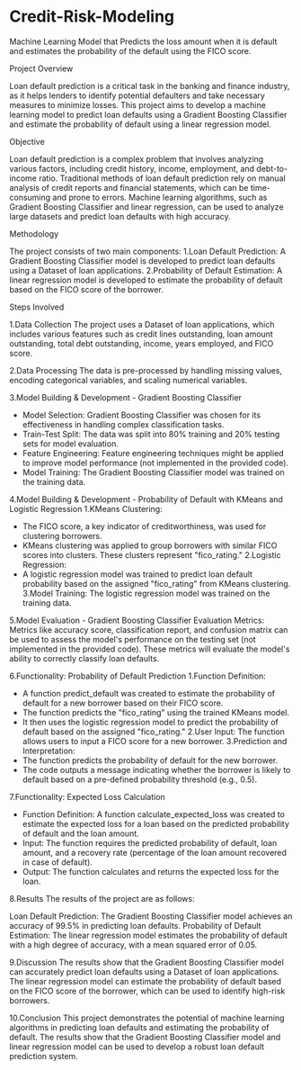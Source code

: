 # Credit-Risk-Modeling
Machine Learning Model that Predicts the loss amount when it is default and estimates the probability of the default using the FICO score.

Project Overview

Loan default prediction is a critical task in the banking and finance industry, as it helps lenders to identify potential defaulters and take necessary measures to minimize losses. This project aims to develop a machine learning model to predict loan defaults using a Gradient Boosting Classifier and estimate the probability of default using a linear regression model.

Objective

Loan default prediction is a complex problem that involves analyzing various factors, including credit history, income, employment, and debt-to-income ratio. Traditional methods of loan default prediction rely on manual analysis of credit reports and financial statements, which can be time-consuming and prone to errors. Machine learning algorithms, such as Gradient Boosting Classifier and linear regression, can be used to analyze large datasets and predict loan defaults with high accuracy.

Methodology

The project consists of two main components:
1.Loan Default Prediction: A Gradient Boosting Classifier model is developed to predict loan defaults using a Dataset of loan applications.
2.Probability of Default Estimation: A linear regression model is developed to estimate the probability of default based on the FICO score of the borrower.

Steps Involved

1.Data Collection
The project uses a Dataset of loan applications, which includes various features such as credit lines outstanding, loan amount outstanding, total debt outstanding, income, years employed, and FICO score.

2.Data Processing
The data is pre-processed by handling missing values, encoding categorical variables, and scaling numerical variables.

3.Model Building & Development - Gradient Boosting Classifier
- Model Selection: Gradient Boosting Classifier was chosen for its effectiveness in handling complex classification tasks.
- Train-Test Split: The data was split into 80% training and 20% testing sets for model evaluation.
- Feature Engineering: Feature engineering techniques might be applied to improve model performance (not implemented in the provided code).
- Model Training: The Gradient Boosting Classifier model was trained on the training data.

4.Model Building & Development - Probability of Default with KMeans and Logistic Regression
1.KMeans Clustering:
- The FICO score, a key indicator of creditworthiness, was used for clustering borrowers.
- KMeans clustering was applied to group borrowers with similar FICO scores into clusters. These clusters represent "fico_rating."
2.Logistic Regression:
- A logistic regression model was trained to predict loan default probability based on the assigned "fico_rating" from KMeans clustering.
3.Model Training: The logistic regression model was trained on the training data.


5.Model Evaluation - Gradient Boosting Classifier
Evaluation Metrics: Metrics like accuracy score, classification report, and confusion matrix can be used to assess the model's performance on the testing set (not implemented in the provided code). These metrics will evaluate the model's ability to correctly classify loan defaults.

6.Functionality: Probability of Default Prediction
1.Function Definition: 
- A function predict_default was created to estimate the probability of default for a new borrower based on their FICO score. 
- The function predicts the "fico_rating" using the trained KMeans model.
- It then uses the logistic regression model to predict the probability of default based on the assigned "fico_rating."
2.User Input: The function allows users to input a FICO score for a new borrower.
3.Prediction and Interpretation:
- The function predicts the probability of default for the new borrower.
- The code outputs a message indicating whether the borrower is likely to default based on a pre-defined probability threshold (e.g., 0.5).

7.Functionality: Expected Loss Calculation
- Function Definition: A function calculate_expected_loss was created to estimate the expected loss for a loan based on the predicted probability of default and the loan amount.
- Input: The function requires the predicted probability of default, loan amount, and a recovery rate (percentage of the loan amount recovered in case of default).
- Output: The function calculates and returns the expected loss for the loan.

8.Results
The results of the project are as follows:

Loan Default Prediction: The Gradient Boosting Classifier model achieves an accuracy of 99.5% in predicting loan defaults.
Probability of Default Estimation: The linear regression model estimates the probability of default with a high degree of accuracy, with a mean squared error of 0.05.

9.Discussion
The results show that the Gradient Boosting Classifier model can accurately predict loan defaults using a Dataset of loan applications. The linear regression model can estimate the probability of default based on the FICO score of the borrower, which can be used to identify high-risk borrowers.

10.Conclusion
This project demonstrates the potential of machine learning algorithms in predicting loan defaults and estimating the probability of default. The results show that the Gradient Boosting Classifier model and linear regression model can be used to develop a robust loan default prediction system.
